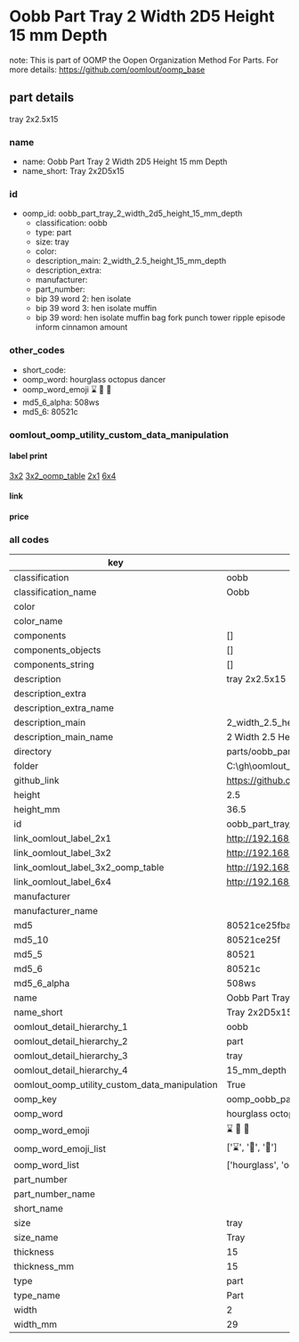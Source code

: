 # Oobb Part Tray 2 Width 2D5 Height 15 mm Depth  

note: This is part of OOMP the Oopen Organization Method For Parts. For more details: https://github.com/oomlout/oomp_base

##  part details
  



tray 2x2.5x15



### name
* name: Oobb Part Tray 2 Width 2D5 Height 15 mm Depth
* name_short: Tray 2x2D5x15 
### id
* oomp_id: oobb_part_tray_2_width_2d5_height_15_mm_depth
  * classification: oobb
  * type: part
  * size: tray
  * color: 
  * description_main: 2_width_2.5_height_15_mm_depth
  * description_extra: 
  * manufacturer: 
  * part_number: 
  * bip 39 word 2: hen isolate
  * bip 39 word 3: hen isolate muffin
  * bip 39 word: hen isolate muffin bag fork punch tower ripple episode inform cinnamon amount

### other_codes
* short_code: 
* oomp_word: hourglass octopus dancer
* oomp_word_emoji :hourglass: :octopus: :dancer:
* md5_6_alpha: 508ws
* md5_6: 80521c






### oomlout_oomp_utility_custom_data_manipulation
#### label print
[3x2](http://192.168.1.245:1112/?label=oomp%20508ws)
[3x2_oomp_table](http://192.168.1.108:1112/?label=oomp%20508ws)
[2x1](http://192.168.1.242:1112/?label=oomp%20508ws)
[6x4](http://192.168.1.55:1112/?label=oomp%20508ws)    

#### link

                              

#### price







### all codes 
| key | value |  
| --- | --- |  
| classification | oobb |  
| classification_name | Oobb |  
| color |  |  
| color_name |  |  
| components | [] |  
| components_objects | [] |  
| components_string | [] |  
| description | tray 2x2.5x15 |  
| description_extra |  |  
| description_extra_name |  |  
| description_main | 2_width_2.5_height_15_mm_depth |  
| description_main_name | 2 Width 2.5 Height 15 mm Depth |  
| directory | parts/oobb_part_tray_2_width_2d5_height_15_mm_depth |  
| folder | C:\gh\oomlout_oobb_version_4_generated_parts\parts\oobb_part_tray_2_width_2d5_height_15_mm_depth |  
| github_link | https://github.com/oomlout/oomlout_oomp_part_src/tree/main/parts/oobb_part_tray_2_width_2d5_height_15_mm_depth |  
| height | 2.5 |  
| height_mm | 36.5 |  
| id | oobb_part_tray_2_width_2d5_height_15_mm_depth |  
| link_oomlout_label_2x1 | http://192.168.1.242:1112/?label=oomp%20508ws |  
| link_oomlout_label_3x2 | http://192.168.1.245:1112/?label=oomp%20508ws |  
| link_oomlout_label_3x2_oomp_table | http://192.168.1.108:1112/?label=oomp%20508ws |  
| link_oomlout_label_6x4 | http://192.168.1.55:1112/?label=oomp%20508ws |  
| manufacturer |  |  
| manufacturer_name |  |  
| md5 | 80521ce25fba5cc6b72db119225da359 |  
| md5_10 | 80521ce25f |  
| md5_5 | 80521 |  
| md5_6 | 80521c |  
| md5_6_alpha | 508ws |  
| name | Oobb Part Tray 2 Width 2D5 Height 15 mm Depth |  
| name_short | Tray 2x2D5x15  |  
| oomlout_detail_hierarchy_1 | oobb |  
| oomlout_detail_hierarchy_2 | part |  
| oomlout_detail_hierarchy_3 | tray |  
| oomlout_detail_hierarchy_4 | 15_mm_depth |  
| oomlout_oomp_utility_custom_data_manipulation | True |  
| oomp_key | oomp_oobb_part_tray_2_width_2d5_height_15_mm_depth |  
| oomp_word | hourglass octopus dancer |  
| oomp_word_emoji | :hourglass: :octopus: :dancer: |  
| oomp_word_emoji_list | [':hourglass:', ':octopus:', ':dancer:'] |  
| oomp_word_list | ['hourglass', 'octopus', 'dancer'] |  
| part_number |  |  
| part_number_name |  |  
| short_name |  |  
| size | tray |  
| size_name | Tray |  
| thickness | 15 |  
| thickness_mm | 15 |  
| type | part |  
| type_name | Part |  
| width | 2 |  
| width_mm | 29 |  
